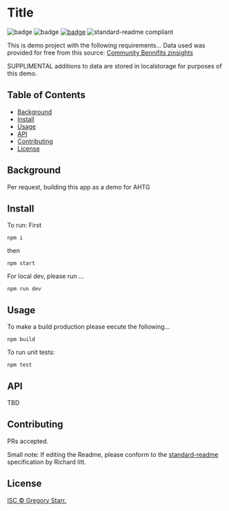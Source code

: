# Title

![badge](https://img.shields.io/badge/author-Gregory%20Starr-red)
![badge](https://img.shields.io/badge/isModern-True-blue)
[![badge](https://img.shields.io/badge/pupose-code%20challenge-brightgreen)](LICENSE)
![standard-readme compliant](https://img.shields.io/badge/readme%20style-standard-brightgreen.svg?style=flat-square)

This is demo project with the following requirements...
Data used was provided for free from this source:  [Community Bennifits zinsights](https://www.communitybenefitinsight.org/api/get_hospitals.php)

SUPPLIMENTAL additions to data are stored in localstorage for purposes of this demo.


## Table of Contents

- [Background](#background)
- [Install](#install)
- [Usage](#usage)
- [API](#api)
- [Contributing](#contributing)
- [License](#license)

## Background
Per request, building this app as a demo for AHTG
## Install

To run:
First

```
npm i
```
then
```
npm start
```
For local dev, please run ...

```
npm run dev
```



## Usage
To make a build production please eecute the following...
```
npm build
```

To run unit tests:

```
npm test
```

## API
TBD
## Contributing

PRs accepted.

Small note: If editing the Readme, please conform to the [standard-readme](https://github.com/RichardLitt/standard-readme) specification by Richard litt.

## License

[ISC © Gregory Starr.](../LICENSE)
